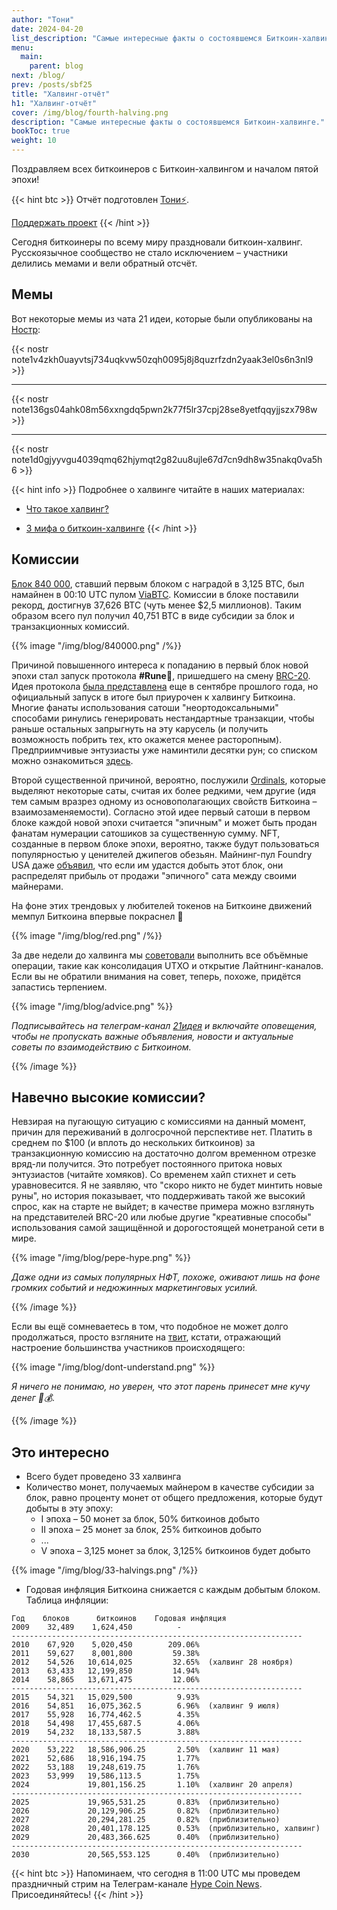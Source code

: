 ```yaml
---
author: "Тони"
date: 2024-04-20
list_description: "Самые интересные факты о состоявшемся Биткоин-халвинге."
menu:
  main:
    parent: blog
next: /blog/
prev: /posts/sbf25
title: "Халвинг-отчёт"
h1: "Халвинг-отчёт"
cover: /img/blog/fourth-halving.png
description: "Самые интересные факты о состоявшемся Биткоин-халвинге."
bookToc: true
weight: 10
---
```


Поздравляем всех биткоинеров с Биткоин-халвингом и началом пятой эпохи! 

{{< hint btc >}}
Отчёт подготовлен [Тони⚡️](https://njump.me/npub10awzknjg5r5lajnr53438ndcyjylgqsrnrtq5grs495v42qc6awsj45ys7).

[Поддержать проект](/contribute/) 
{{< /hint >}}

Сегодня биткоинеры по всему миру праздновали биткоин-халвинг. Русскоязычное сообщество не стало исключением – участники делились мемами и вели обратный отсчёт. 

## Мемы

Вот некоторые мемы из чата 21 идеи, которые были опубликованы на [Ностр](https://nostr.21ideas.org):

{{< nostr note1v4zkh0uayvtsj734uqkvw50zqh0095j8j8quzrfzdn2yaak3el0s6n3nl9 >}} 

---

{{< nostr note136gs04ahk08m56xxngdq5pwn2k77f5lr37cpj28se8yetfqqyjjszx798w >}}

---

{{< nostr note1d0gjyyvgu4039qmq62hjymqt2g82uu8ujle67d7cn9dh8w35nakq0va5h6 >}}

{{< hint info >}}
Подробнее о халвинге читайте в наших материалах:

- [Что такое халвинг?](/halving)

- [3 мифа о биткоин-халвинге](/myths-about-halving)
{{< /hint >}}

## Комиссии

[Блок 840 000](https://mempool.space/ru/block/0000000000000000000320283a032748cef8227873ff4872689bf23f1cda83a5), ставший первым блоком с наградой в 3,125 BTC, был намайнен в 00:10 UTC пулом [ViaBTC](https://mempool.space/ru/mining/pool/viabtc). Комиссии в блоке поставили рекорд, достигнув 37,626 BTC (чуть менее $2,5 миллионов). Таким образом всего пул получил 40,751 BTC в виде субсидии за блок и транзакционных комиссий. 

{{% image "/img/blog/840000.png" /%}}

Причиной повышенного интереса к попаданию в первый блок новой эпохи стал запуск протокола __#Rune💩__, пришедшего на смену [BRC-20](/posts/brc-20). Идея протокола [была представлена](https://rodarmor.com/blog/runes/) еще в сентябре прошлого года, но официальный запуск в итоге был приурочен к халвингу Биткоина.  Многие фанаты использования сатоши "неортодоксальными" способами ринулись генерировать нестандартные транзакции, чтобы раньше остальных запрыгнуть на эту карусель (и получить возможность побрить тех, кто окажется менее расторопным). Предприимчивые энтузиасты уже наминтили десятки рун; со списком можно ознакомиться [здесь](https://unisat.io/runes/list).

Второй существенной причиной, вероятно, послужили [Ordinals](/posts/chto-takoe-bitcoin-ordinals/), которые выделяют некоторые саты, считая их более редкими, чем другие (идя тем самым вразрез одному из основополагающих свойств Биткоина – взаимозаменяемости). Согласно этой идее первый сатоши в первом блоке каждой новой эпохи считается "эпичным" и может быть продан фанатам нумерации сатошиков за существенную сумму. NFT, созданные в первом блоке эпохи, вероятно, также будут пользоваться популярностью у ценителей джипегов обезьян. Майнинг-пул Foundry USA даже [объявил](https://t.me/bitcoin21ideas/3113), что если им удастся добыть этот блок, они распределят прибыль от продажи "эпичного" сата между своими майнерами. 

На фоне этих трендовых у любителей токенов на Биткоине движений мемпул Биткоина впервые покраснел 🙈

{{% image "/img/blog/red.png" /%}}

За две недели до халвинга мы [советовали](https://t.me/bitcoin21ideas/3094) выполнить все объёмные операции, такие как консолидация UTXO и открытие Лайтнинг-каналов. Если вы не обратили внимания на совет, теперь, похоже, придётся запастись терпением.

{{% image "/img/blog/advice.png" %}}

_Подписывайтесь на телеграм-канал [21идея](https://t.me/bitcoin21ideas) и включайте оповещения, чтобы не пропускать важные объявления, новости и актуальные советы по взаимодействию с Биткоином._

{{% /image %}}

## Навечно высокие комиссии?

Невзирая на пугающую ситуацию с комиссиями на данный момент, причин для переживаний в долгосрочной перспективе нет. Платить в среднем по $100 (и вплоть до нескольких биткоинов) за транзакционную комиссию на достаточно долгом временном отрезке вряд-ли получится. Это потребует постоянного притока новых энтузиастов (читайте хомяков). Со временем хайп стихнет и сеть уравновесится. Я не заявляю, что "скоро никто не будет минтить новые руны", но история показывает, что поддерживать такой же высокий спрос, как на старте не выйдет; в качестве примера можно взглянуть на представителей BRC-20 или любые другие "креативные способы" использования самой защищённой и дорогостоящей монетраной сети в мире.

{{% image "/img/blog/pepe-hype.png" %}}

_Даже одни из самых популярных НФТ, похоже, оживают лишь на фоне громких событий и недюжинных маркетинговых усилий._

{{% /image %}}

Если вы ещё сомневаетесь в том, что подобное не может долго продолжаться, просто взгляните на [твит](https://x.com/0xNXTLVL/status/1781549428320485713), кстати, отражающий настроение большинства участников происходящего:

{{% image "/img/blog/dont-understand.png" %}}

_Я ничего не понимаю, но уверен, что этот парень принесет мне кучу денег 🤑💰._

{{% /image %}}

## Это интересно

- Всего будет проведено 33 халвинга
- Количество монет, получаемых майнером в качестве субсидии за блок, равно проценту монет от общего предложения, которые будут добыты в эту эпоху:
	-  I эпоха – 50 монет за блок, 50% биткоинов добыто
	- II эпоха – 25 монет за блок, 25% биткоинов добыто
	- ...
	- V эпоха – 3,125 монет за блок, 3,125% биткоинов будет добыто

{{% image "/img/blog/33-halvings.png" /%}}

- Годовая инфляция Биткоина снижается с каждым добытым блоком. Таблица инфляции:

```
Год    блоков      биткоинов    Годовая инфляция 
2009    32,489    1,624,450          -
-----------------------------------------------------------------
2010    67,920    5,020,450        209.06%
2011    59,627    8,001,800         59.38%
2012    54,526   10,614,025         32.65%  (халвинг 28 ноября)
2013    63,433   12,199,850         14.94%
2014    58,865   13,671,475         12.06%
-----------------------------------------------------------------
2015    54,321   15,029,500          9.93%
2016    54,851   16,075,362.5        6.96%  (халвинг 9 июля)
2017    55,928   16,774,462.5        4.35%
2018    54,498   17,455,687.5        4.06%
2019    54,232   18,133,587.5        3.88%
-----------------------------------------------------------------
2020    53,222   18,586,906.25       2.50%  (халвинг 11 мая)
2021    52,686   18,916,194.75       1.77%
2022    53,188   19,248,619.75       1.76%  
2023    53,999   19,586,113.5        1.75%  
2024             19,801,156.25       1.10%  (халвинг 20 апреля)
-----------------------------------------------------------------
2025             19,965,531.25       0.83%  (приблизительно)
2026             20,129,906.25       0.82%  (приблизительно)
2027             20,294,281.25       0.82%  (приблизительно)
2028             20,401,178.125      0.53%  (приблизительно, халвинг)
2029             20,483,366.625      0.40%  (приблизительно)
-----------------------------------------------------------------
2030             20,565,553.125      0.40%  (приблизительно)
```

{{< hint btc >}}
Напоминаем, что сегодня в 11:00 UTC мы проведем праздничный стрим на Телеграм-канале [Hype Coin News](https://t.me/+eQs_726tgL42Njhi). Присоединяйтесь!
{{< /hint >}}

